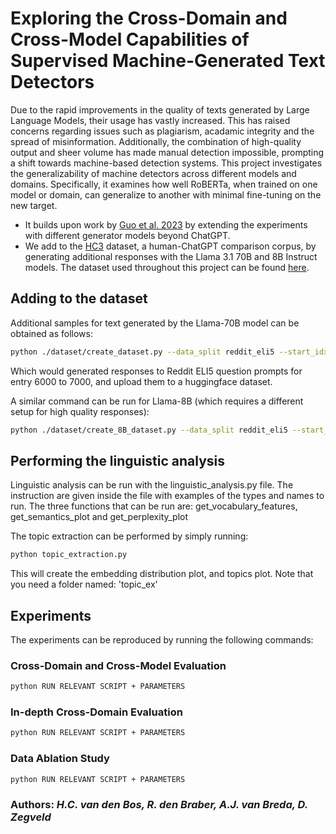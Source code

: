 # Exploring the Cross-Domain and Cross-Model Capabilities of Supervised Machine-Generated Text Detectors

Due to the rapid improvements in the quality of texts generated by Large Language Models, their usage has vastly increased. This has raised concerns regarding issues such as plagiarism, acadamic integrity and the spread of misinformation. Additionally, the combination of high-quality output and sheer volume has made manual detection impossible, prompting a shift towards machine-based detection systems.
This project investigates the generalizability of machine detectors across different models and domains. Specifically, it examines how well RoBERTa, when trained on one model or domain, can generalize to another with minimal fine-tuning on the new target. 

* It builds upon work by [Guo et al. 2023](https://github.com/Hello-SimpleAI/chatgpt-comparison-detection?tab=readme-ov-file) by extending the experiments with different generator models beyond ChatGPT.
* We add to the [HC3](https://huggingface.co/datasets/Hello-SimpleAI/HC3) dataset, a human-ChatGPT comparison corpus, by generating additional responses with the Llama 3.1 70B and 8B Instruct models. The dataset used throughout this project can be found [here](https://huggingface.co/datasets/DanteZD/HC3_plus_llama70B).

## Adding to the dataset
Additional samples for text generated by the Llama-70B model can be obtained as follows:
```bash
python ./dataset/create_dataset.py --data_split reddit_eli5 --start_idx 6000 --stop_idx 7000
```
Which would generated responses to Reddit ELI5 question prompts for entry 6000 to 7000, and upload them to a huggingface dataset.

A similar command can be run for Llama-8B (which requires a different setup for high quality responses):
```bash
python ./dataset/create_8B_dataset.py --data_split reddit_eli5 --start_idx 6000 --stop_idx 7000
```

## Performing the linguistic analysis
Linguistic analysis can be run with the linguistic_analysis.py file.
The instruction are given inside the file with examples of the types and names to run.
The three functions that can be run are: get_vocabulary_features, get_semantics_plot and get_perplexity_plot

The topic extraction can be performed by simply running:
```bash
python topic_extraction.py
```
This will create the embedding distribution plot, and topics plot. Note that you need a folder named: 'topic_ex'

## Experiments
The experiments can be reproduced by running the following commands:

### Cross-Domain and Cross-Model Evaluation
```bash
python RUN RELEVANT SCRIPT + PARAMETERS 
```

### In-depth Cross-Domain Evaluation
```bash
python RUN RELEVANT SCRIPT + PARAMETERS 
```

### Data Ablation Study
```bash
python RUN RELEVANT SCRIPT + PARAMETERS 
```

### Authors: *H.C. van den Bos, R. den Braber, A.J. van Breda, D. Zegveld*